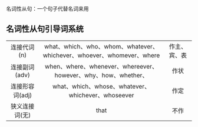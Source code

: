  名词性从句：一个句子代替名词来用

## 名词性从句引导词系统
|                 |                                                                       |              |
|:---------------:|:---------------------------------------------------------------------:|:------------:|
|   连接代词(n)   | what、which、who、whom、whatever、whichever、whoever、whomever、where | 作主、宾、表 |
|  连接副词(adv)  |    when、where、whenever、whereever、however、why、how、whether、     |     作状     |
| 连接形容词(adj) |          what、which、whose、whatever、whichever、whoseever           |     作定     |
| 狭义连接词(无)  |                                 that                                  |     不作     |
  